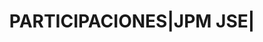---
layout: asset
title: PARTICIPACIONES|JPM JSE|                                    
isin: LU0088302236
---